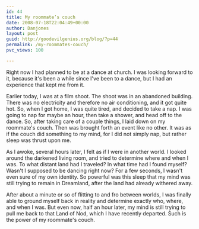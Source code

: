 ```yaml
---
id: 44
title: My roommate’s couch
date: 2008-07-18T22:04:49+00:00
author: Danjones
layout: post
guid: http://goodevilgenius.org/blog/?p=44
permalink: /my-roommates-couch/
pvc_views: 100

---
```

Right now I had planned to be at a dance at church. I was looking forward to it, because it's been a while since I've been to a dance, but I had an experience that kept me from it.

Earlier today, I was at a film shoot. The shoot was in an abandoned building. There was no electricity and therefore no air conditioning, and it got quite hot. So, when I got home, I was quite tired, and decided to take a nap. I was going to nap for maybe an hour, then take a shower, and head off to the dance. So, after taking care of a couple things, I laid down on my roommate's couch. Then was brought forth an event like no other. It was as if the couch did something to my mind, for I did not simply nap, but rather sleep was thrust upon me.

As I awoke, several hours later, I felt as if I were in another world. I looked around the darkened living room, and tried to determine where and when I was. To what distant land had I traveled? In what time had I found myself? Wasn't I supposed to be dancing right now? For a few seconds, I wasn't even sure of my own identity. So powerful was this sleep that my mind was still trying to remain in Dreamland, after the land had already withered away.

After about a minute or so of flitting to and fro between worlds, I was finally able to ground myself back in reality and determine exactly who, where, and when I was. But even now, half an hour later, my mind is still trying to pull me back to that Land of Nod, which I have recently departed. Such is the power of my roommate's couch.
